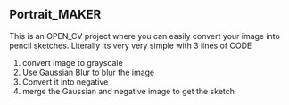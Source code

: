 ## Portrait_MAKER
This is an OPEN_CV project where you can easily convert your image into pencil sketches. 
Literally its very very simple with 3 lines of CODE
1) convert image to grayscale
2) Use Gaussian Blur to blur the image
3) Convert it into negative
4) merge the Gaussian and negative image to get the sketch
